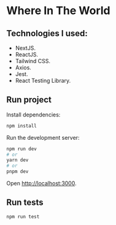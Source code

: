 # Where In The World

## Technologies I used:

- NextJS.
- ReactJS.
- Tailwind CSS.
- Axios.
- Jest.
- React Testing Library.

## Run project

Install dependencies:

```bash
npm install
```

Run the development server:

```bash
npm run dev
# or
yarn dev
# or
pnpm dev
```

Open [http://localhost:3000](http://localhost:3000).

## Run tests

```bash
npm run test
```

